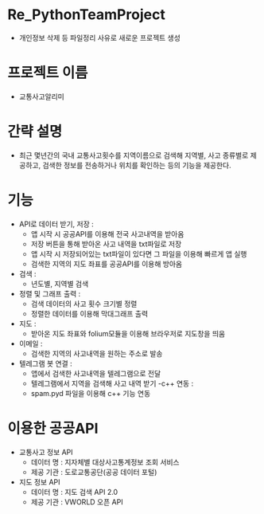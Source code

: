 # Re_PythonTeamProject
- 개인정보 삭제 등 파일정리 사유로 새로운 프로젝트 생성


# 프로젝트 이름
- 교통사고알리미
  
# 간략 설명
- 최근 몇년간의 국내 교통사고횟수를 지역이름으로 검색해 지역별, 사고 종류별로 제공하고, 검색한 정보를 전송하거나 위치를 확인하는 등의 기능을 제공한다.
  
# 기능

- API로 데이터 받기, 저장 :
  * 앱 시작 시 공공API를 이용해 전국 사고내역을 받아옴
  * 저장 버튼을 통해 받아온 사고 내역을 txt파일로 저장
  * 앱 시작 시 저장되어있는 txt파일이 있다면 그 파일을 이용해 빠르게 앱 실행
  * 검색한 지역의 지도 좌표를 공공API를 이용해 방아옴
- 검색 :
  * 년도별, 지역별 검색
- 정렬 및 그래프 출력 :
  * 검색 데이터의 사고 횟수 크기별 정렬
  * 정렬한 데이터를 이용해 막대그래프 출력
- 지도 :
  * 받아온 지도 좌표와 folium모듈을 이용해 브라우저로 지도창을 띄움
- 이메일 :
  * 검색한 지역의 사고내역을 원하는 주소로 발송
- 텔레그램 봇 연결 :
  * 앱에서 검색한 사고내역을 텔레그램으로  전달
  * 텔레그램에서 지역을 검색해 사고 내역 받기
-c++ 연동 :
  * spam.pyd 파일을 이용해 c++ 기능 연동
  
  
# 이용한 공공API 
- 교통사고 정보 API 
   * 데이터 명 : 지자체별 대상사고통계정보 조회 서비스
   * 제공 기관 : 도로교통공단(공공 데이터 포털)
- 지도 정보 API
   * 데이터 명 : 지도 검색 API 2.0
   * 제공 기관 : VWORLD 오픈 API
